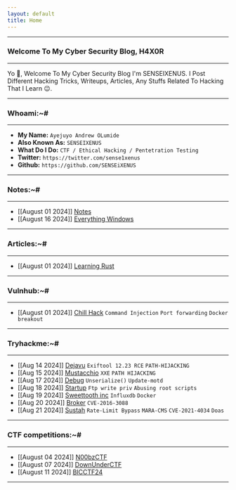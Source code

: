 ```yaml
---
layout: default
title: Home
---
```


* * *
### Welcome To My Cyber Security Blog, H4X0R 
* * *

Yo 👋, Welcome To My Cyber Security Blog I'm SENSEIXENUS. I Post Different Hacking Tricks, Writeups, Articles, Any Stuffs Related To Hacking That I Learn 😉. 

* * *
### Whoami:~#
* * *

- **My Name:**    `Ayejuyo Andrew OLumide`
- **Also Known As:** `SENSEIXENUS`
- **What Do I Do:**  `CTF / Ethical Hacking / Pentetration Testing`
- **Twitter:** `https://twitter.com/sense1xenus`
- **Github:** `https://github.com/SENSEiXENUS`

* * *
### **Notes:~#**
* * *

- [[August 01 2024]] [Notes](https://senseixenus.github.io/posts/Notes/Notes.html)
- [[August 16 2024]] [Everything Windows](https://senseixenus.github.io/posts/Windows/Learning-Windows.html)
  
* * *

### **Articles:~#**
* * *

- [[August 01 2024]] [Learning Rust](https://senseixenus.github.io/posts/Rust/Learning_Rust.html)

* * *

### **Vulnhub:~#**
* * *

- [[August 01 2024]] [Chill Hack](https://senseixenus.github.io/posts/ctf/vulnhub/chillhack.html) ``Command Injection`` ``Port forwarding`` ``Docker breakout``

* * *

### **Tryhackme:~#**
* * *

- [[Aug 14 2024]] [Dejavu](https://senseixenus.github.io/posts/ctf/THM/dejavu.html) ``Exiftool 12.23 RCE`` ``PATH-HIJACKING``
- [[Aug 15 2024]] [Mustacchio](https://senseixenus.github.io/posts/ctf/THM/Mustacchio.html) ``XXE`` ``PATH HIJACKING``
- [[Aug 17 2024]] [Debug](https://senseixenus.github.io/posts/ctf/THM/debug.html) ``Unserialize()`` ``Update-motd``
- [[Aug 18 2024]] [Startup](https://senseixenus.github.io/posts/ctf/THM/startup.html) ``Ftp write priv`` ``Abusing root scripts``
- [[Aug 19 2024]] [Sweettooth inc](https://senseixenus.github.io/posts/ctf/THM/sweettoothinc.html) ``Influxdb`` ``Docker``
- [[Aug 20 2024]] [Broker](https://senseixenus.github.io/posts/ctf/THM/broker.html) ``CVE-2016-3088``
- [[Aug 21 2024]] [Sustah](https://senseixenus.github.io/posts/ctf/THM/sustah.html) ``Rate-Limit Bypass`` ``MARA-CMS`` ``CVE-2021-4034`` ``Doas``

* * *
  

### **CTF competitions:~#**
* * *

- [[August 04 2024]] [N00bzCTF](https://senseixenus.github.io/posts/ctf/n00bzctf/writeup.html)
- [[August 07 2024]] [DownUnderCTF](https://senseixenus.github.io/posts/ctf/DownUnderCTF/writeup.html)
- [[August 11 2024]] [BICCTF24](https://senseixenus.github.io/posts/ctf/BICTF2024/writeup.html)
    
* * *
